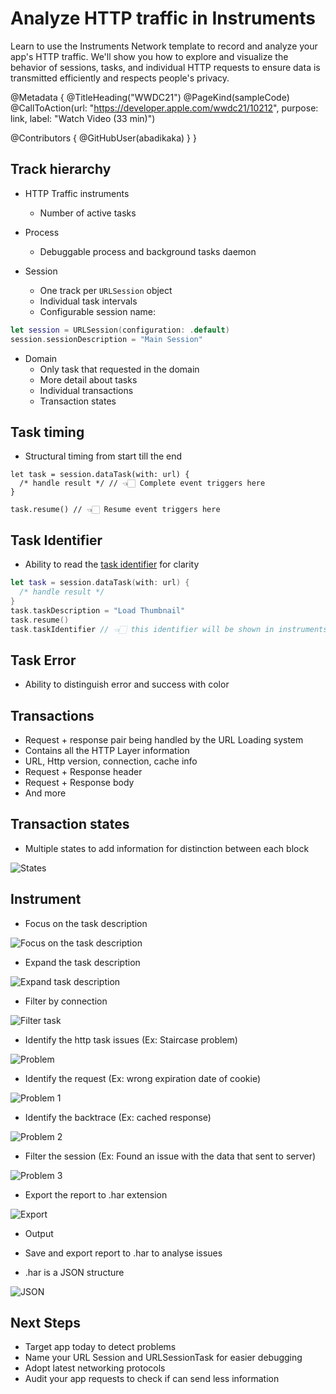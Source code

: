 # Analyze HTTP traffic in Instruments 

Learn to use the Instruments Network template to record and analyze your app's HTTP traffic. We'll show you how to explore and visualize the behavior of sessions, tasks, and individual HTTP requests to ensure data is transmitted efficiently and respects people's privacy.

@Metadata {
   @TitleHeading("WWDC21")
   @PageKind(sampleCode)
   @CallToAction(url: "https://developer.apple.com/wwdc21/10212", purpose: link, label: "Watch Video (33 min)")

   @Contributors {
      @GitHubUser(abadikaka)
   }
}



## Track hierarchy

- HTTP Traffic instruments
  - Number of active tasks

- Process
  - Debuggable process and background tasks daemon

- Session
  - One track per `URLSession` object
  - Individual task intervals
  - Configurable session name:

```swift
let session = URLSession(configuration: .default)
session.sessionDescription = "Main Session"
```

- Domain
  - Only task that requested in the domain
  - More detail about tasks
  - Individual transactions
  - Transaction states

## Task timing

- Structural timing from start till the end

```
let task = session.dataTask(with: url) {
  /* handle result */ // 👈🏻 Complete event triggers here
}

task.resume() // 👈🏻 Resume event triggers here
```

## Task Identifier

- Ability to read the [task identifier][taskIdentifier] for clarity

```swift
let task = session.dataTask(with: url) {
  /* handle result */
}
task.taskDescription = "Load Thumbnail"
task.resume()
task.taskIdentifier // 👈🏻 this identifier will be shown in instruments
```

## Task Error

- Ability to distinguish error and success with color

## Transactions

- Request + response pair being handled by the URL Loading system
- Contains all the HTTP Layer information
- URL, Http version, connection, cache info
- Request + Response header
- Request + Response body
- And more

## Transaction states

- Multiple states to add information for distinction between each block

![States][8]

## Instrument

- Focus on the task description

![Focus on the task description][11]

- Expand the task description

![Expand task description][12]

- Filter by connection

![Filter task][13]

- Identify the http task issues (Ex: Staircase problem)

![Problem][14]

- Identify the request (Ex: wrong expiration date of cookie)

![Problem 1][15]

- Identify the backtrace (Ex: cached response)

![Problem 2][16]

- Filter the session (Ex: Found an issue with the data that sent to server)

![Problem 3][17]

- Export the report to .har extension

![Export][18]

- Output

- Save and export report to .har to analyse issues
- .har is a JSON structure

![JSON][19]

## Next Steps
- Target app  today to detect problems
- Name your URL Session and URLSessionTask for easier debugging
- Adopt latest networking protocols
- Audit your app requests to check if can send less information

[8]: WWDC21-10212-8
[11]: WWDC21-10212-11
[12]: WWDC21-10212-12
[13]: WWDC21-10212-13
[14]: WWDC21-10212-14
[15]: WWDC21-10212-15
[16]: WWDC21-10212-16
[17]: WWDC21-10212-17
[18]: WWDC21-10212-18
[19]: WWDC21-10212-19

[taskIdentifier]: https://developer.apple.com/documentation/foundation/nsurlsessiontask/1411231-taskidentifier